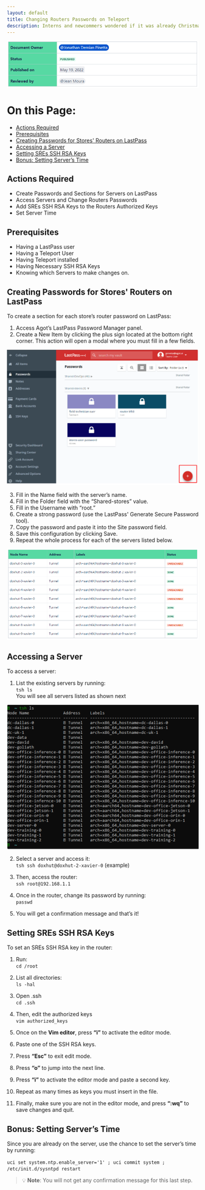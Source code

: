 ```yaml
---
layout: default
title: Changing Routers Passwords on Teleport
description: Interns and newcommers wondered if it was already Christmas
---
```


![intro](images-changingpasswords-info.png)

# On this Page:

- [Actions Required](#actions-required)
- [Prerequisites](#prerequisites)
- [Creating Passwords for Stores' Routers on LastPass](#creating-passwords-for-stores-routers-on-lastpass)
- [Accessing a Server](#accessing-a-server)
- [Setting SREs SSH RSA Keys](#setting-sres-ssh-rsa-keys)
- [Bonus: Setting Server’s Time](#bonus-setting-servers-time)

## Actions Required

- Create Passwords and Sections for Servers on LastPass
- Access Servers and Change Routers Passwords
- Add SREs SSH RSA Keys to the Routers Authorized Keys
- Set Server Time

## Prerequisites

- Having a LastPass user
- Having a Teleport User
- Having Teleport installed
- Having Necessary SSH RSA Keys
- Knowing which Servers to make changes on.

## Creating Passwords for Stores' Routers on LastPass

To create a section for each store’s router password on LastPass:

1. Access Agot’s LastPass Password Manager panel.
2. Create a New Item by clicking the plus sign located at the bottom right corner. This action will open a modal where you must fill in a few fields.

![createnew](images-changingpasswords-createnew.png)

3. Fill in the Name field with the server’s name.
4. Fill in the Folder field with the “Shared-stores” value.
5. Fill in the Username with “root.”
6. Create a strong password (use the LastPass' Generate Secure Password tool).
7. Copy the password and paste it into the Site password field.
8. Save this configuration by clicking Save.
9. Repeat the whole process for each of the servers listed below.

![createnew2](images-changingpasswords-createnew2.png)

## Accessing a Server

To access a server:

1. List the existing servers by running: <br>
`tsh ls` <br>
   You will see all servers listed as shown next

![servers](images-changingpasswords-serverslist.png)

2. Select a server and access it:<br>
`tsh ssh doxhut@doxhut-2-xavier-0` (example)

3. Then, access the router:<br>
`ssh root@192.168.1.1`

4. Once in the router, change its password by running:<br>
`passwd`

5. You will get a confirmation message and that’s it!<br>

## Setting SREs SSH RSA Keys

To set an SREs SSH RSA key in the router:<br>

1. Run:<br>
`cd /root`

2. List all directories:<br>
`ls -hal`

3. Open .ssh<br>
`cd .ssh`

4. Then, edit the authorized keys<br>
`vim authorized_keys`

5. Once on the **Vim editor**, press **“i”** to activate the editor mode.<br>

6. Paste one of the SSH RSA keys.<br>

7. Press **“Esc”** to exit edit mode.<br>

8. Press **“o”** to jump into the next line.<br>

9. Press **“i”** to activate the editor mode and paste a second key.<br>

10. Repeat as many times as keys you must insert in the file.<br>

11. Finally, make sure you are not in the editor mode, and press **“:wq”** to save changes and quit. <br>

## Bonus: Setting Server’s Time

Since you are already on the server, use the chance to set the server’s time by running:

`uci set system.ntp.enable_server='1' ; uci commit system ; /etc/init.d/sysntpd restart`

> 💡 **Note**: You will not get any confirmation message for this last step.


